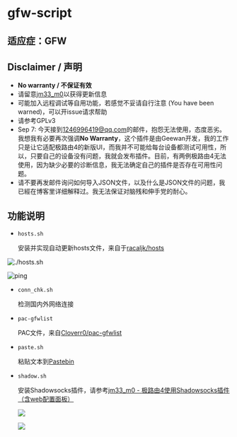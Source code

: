 # gfw-script
## 适应症：GFW

## Disclaimer / 声明

- **No warranty / 不保证有效**
- 请留意[jm33_m0](https://jm33.me)以获得更新信息
- 可能加入远程调试等自用功能，若感觉不妥请自行注意 (You have been warned)，可以开issue请求帮助
- 请参考GPLv3
- Sep 7: 今天接到[1246996419@qq.com](mailto:1246996419@qq.com)的邮件，抱怨无法使用，态度恶劣。我想我有必要再次强调**No Warranty**，这个插件是由Geewan开发，我的工作只是让它适配极路由4的新版UI，而我并不可能给每台设备都测试可用性，所以，只要自己的设备没有问题，我就会发布插件。目前，有两例极路由4无法使用，因为缺少必要的诊断信息，我无法确定自己的插件是否存在可用性问题。
- 请不要再发邮件询问如何导入JSON文件，以及什么是JSON文件的问题，我已經在博客里详细解释过。我无法保证对脑残和伸手党的耐心。
## 功能说明

- `hosts.sh`

    安装并实现自动更新hosts文件，来自于[racaljk/hosts](https://raw.githubusercontent.com/racaljk/hosts/master/hosts "raw file")

![./hosts.sh](https://jm33.me/img/hosts-sh.png)

![ping](https://jm33.me/img/hosts.png)

- `conn_chk.sh`

    检测国内外网络连接

- `pac-gfwlist`

    PAC文件，来自[Cloverr0/pac-gfwlist](https://github.com/Cloverr0/pac-gfwlist)

- `paste.sh`

    粘贴文本到[Pastebin](http://pastebin.com)

- `shadow.sh`

    安装Shadowsocks插件，请参考[jm33_m0 - 极路由4使用Shadowsocks插件（含web配置面板）](https://jm33.me/ji-lu-you-4shi-yong-shadowsockscha-jian-han-webpei-zhi-mian-ban.html)

    ![](https://jm33.me/img/ss1.png)

    ![](https://jm33.me/img/ss3.png)
